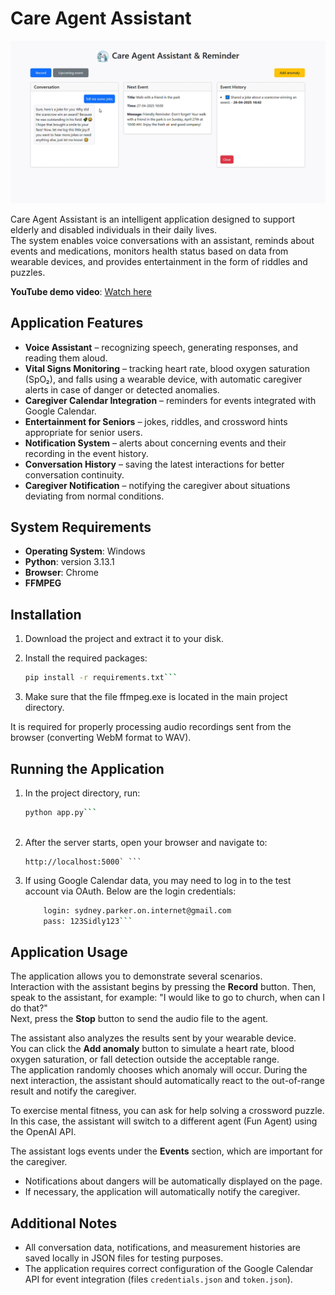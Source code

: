 # Care Agent Assistant

<p align="center">
  <img src="info.png" alt="screenshot" width="800"/>
</p>

Care Agent Assistant is an intelligent application designed to support elderly and disabled individuals in their daily lives.  
The system enables voice conversations with an assistant, reminds about events and medications, monitors health status based on data from wearable devices, and provides entertainment in the form of riddles and puzzles.

**YouTube demo video**: [Watch here](https://www.youtube.com/watch?v=4SuptkTzhDo)

## Application Features

- **Voice Assistant** – recognizing speech, generating responses, and reading them aloud.
- **Vital Signs Monitoring** – tracking heart rate, blood oxygen saturation (SpO₂), and falls using a wearable device, with automatic caregiver alerts in case of danger or detected anomalies.
- **Caregiver Calendar Integration** – reminders for events integrated with Google Calendar.
- **Entertainment for Seniors** – jokes, riddles, and crossword hints appropriate for senior users.
- **Notification System** – alerts about concerning events and their recording in the event history.
- **Conversation History** – saving the latest interactions for better conversation continuity.
- **Caregiver Notification** – notifying the caregiver about situations deviating from normal conditions.

## System Requirements

- **Operating System**: Windows
- **Python**: version 3.13.1
- **Browser**: Chrome
- **FFMPEG**

## Installation

1. Download the project and extract it to your disk.
2. Install the required packages:

   ```bash
   pip install -r requirements.txt```
   
3. Make sure that the file ffmpeg.exe is located in the main project directory.

It is required for properly processing audio recordings sent from the browser (converting WebM format to WAV).

## Running the Application

1. In the project directory, run:

   ```bash
   python app.py```
    
2. After the server starts, open your browser and navigate to:
    
    ```arduino
    http://localhost:5000` ```

3. If using Google Calendar data, you may need to log in to the test account via OAuth. Below are the login credentials:
	```bash
		login: sydney.parker.on.internet@gmail.com
		pass: 123Sidly123```
   
   
## Application Usage

The application allows you to demonstrate several scenarios.  
Interaction with the assistant begins by pressing the **Record** button. Then, speak to the assistant, for example: "I would like to go to church, when can I do that?"  
Next, press the **Stop** button to send the audio file to the agent.

The assistant also analyzes the results sent by your wearable device.  
You can click the **Add anomaly** button to simulate a heart rate, blood oxygen saturation, or fall detection outside the acceptable range.  
The application randomly chooses which anomaly will occur. During the next interaction, the assistant should automatically react to the out-of-range result and notify the caregiver.

To exercise mental fitness, you can ask for help solving a crossword puzzle.  
In this case, the assistant will switch to a different agent (Fun Agent) using the OpenAI API.

The assistant logs events under the **Events** section, which are important for the caregiver.

- Notifications about dangers will be automatically displayed on the page.
- If necessary, the application will automatically notify the caregiver.

## Additional Notes

- All conversation data, notifications, and measurement histories are saved locally in JSON files for testing purposes.
- The application requires correct configuration of the Google Calendar API for event integration (files `credentials.json` and `token.json`).
